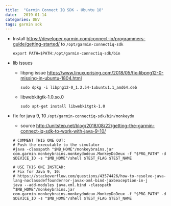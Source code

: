 ```yaml
---
title:  "Garmin Connect IQ SDK - Ubuntu 18"
date:   2019-01-14
categories: DEV
tags: garmin sdk
---
```


* Install https://developer.garmin.com/connect-iq/programmers-guide/getting-started/ to `/opt/garmin-connectiq-sdk`

    ```
    export PATH=$PATH:/opt/garmin-connectiq-sdk/bin
    ```

* lib issues
    * libpng issue https://www.linuxuprising.com/2018/05/fix-libpng12-0-missing-in-ubuntu-1804.html
       ```
       sudo dpkg -i libpng12-0_1.2.54-1ubuntu1.1_amd64.deb
       ```
    * libwebkitgtk-1.0.so.0
       ```
       sudo apt-get install libwebkitgtk-1.0
       ```

* fix for java 9, 10 `/opt/garmin-connectiq-sdk/bin/monkeydo`
    * source http://unitstep.net/blog/2018/08/22/getting-the-garmin-connect-iq-sdk-to-work-with-java-9-10/

    ```
    # COMMENT THIS ONE OUT:
    # Push the executable to the simulator
    #java -classpath "$MB_HOME"/monkeybrains.jar com.garmin.monkeybrains.monkeydodeux.MonkeyDoDeux -f "$PRG_PATH" -d $DEVICE_ID -s "$MB_HOME"/shell $TEST_FLAG $TEST_NAME

    # USE THIS ONE INSTEAD:
    # Fix for Java 9, 10:
    # https://stackoverflow.com/questions/43574426/how-to-resolve-java-lang-noclassdeffounderror-javax-xml-bind-jaxbexception-in-j
    java --add-modules java.xml.bind -classpath "$MB_HOME"/monkeybrains.jar com.garmin.monkeybrains.monkeydodeux.MonkeyDoDeux -f "$PRG_PATH" -d $DEVICE_ID -s "$MB_HOME"/shell $TEST_FLAG $TEST_NAME
    
    ```
